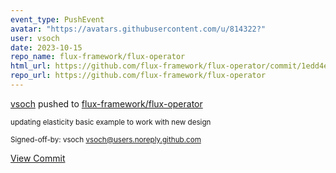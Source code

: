 ```yaml
---
event_type: PushEvent
avatar: "https://avatars.githubusercontent.com/u/814322?"
user: vsoch
date: 2023-10-15
repo_name: flux-framework/flux-operator
html_url: https://github.com/flux-framework/flux-operator/commit/1edd4eb8dc4e3801ffa70f71d5570d13e7a40803
repo_url: https://github.com/flux-framework/flux-operator
---
```


<a href='https://github.com/vsoch' target='_blank'>vsoch</a> pushed to <a href='https://github.com/flux-framework/flux-operator' target='_blank'>flux-framework/flux-operator</a>

<small>updating elasticity basic example to work with new design

Signed-off-by: vsoch <vsoch@users.noreply.github.com></small>

<a href='https://github.com/flux-framework/flux-operator/commit/1edd4eb8dc4e3801ffa70f71d5570d13e7a40803' target='_blank'>View Commit</a>